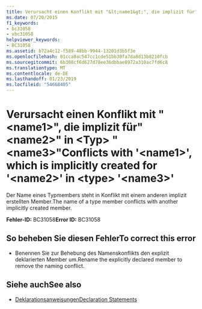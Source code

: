 ```yaml
---
title: Verursacht einen Konflikt mit "&lt;name1&gt;", die implizit für"&lt;name2&gt;" in &lt;Typ&gt; "&lt;name3&gt;"
ms.date: 07/20/2015
f1_keywords:
- bc31058
- vbc31058
helpviewer_keywords:
- BC31058
ms.assetid: b72a4c12-f589-48bb-9944-13201d3b5f3e
ms.openlocfilehash: 01cca0ac547cc1cde51bb30fa7da8d13b8210fcb
ms.sourcegitcommit: 6b308cf6d627d78ee36dbbae8972a310ac7fd6c8
ms.translationtype: MT
ms.contentlocale: de-DE
ms.lasthandoff: 01/23/2019
ms.locfileid: "54668405"
---
```

# <a name="conflicts-with-ltname1gt-which-is-implicitly-created-for-ltname2gt-in-lttypegt-ltname3gt"></a><span data-ttu-id="128a2-102">Verursacht einen Konflikt mit "&lt;name1&gt;", die implizit für"&lt;name2&gt;" in &lt;Typ&gt; "&lt;name3&gt;"</span><span class="sxs-lookup"><span data-stu-id="128a2-102">Conflicts with '&lt;name1&gt;', which is implicitly created for '&lt;name2&gt;' in &lt;type&gt; '&lt;name3&gt;'</span></span>
<span data-ttu-id="128a2-103">Der Name eines Typmembers steht in Konflikt mit einem anderen implizit erstellten Member.</span><span class="sxs-lookup"><span data-stu-id="128a2-103">The name of a type member conflicts with another implicitly created member.</span></span>  
  
 <span data-ttu-id="128a2-104">**Fehler-ID:** BC31058</span><span class="sxs-lookup"><span data-stu-id="128a2-104">**Error ID:** BC31058</span></span>  
  
## <a name="to-correct-this-error"></a><span data-ttu-id="128a2-105">So beheben Sie diesen Fehler</span><span class="sxs-lookup"><span data-stu-id="128a2-105">To correct this error</span></span>  
  
-   <span data-ttu-id="128a2-106">Benennen Sie zur Behebung des Namenskonflikts den explizit deklarierten Member um.</span><span class="sxs-lookup"><span data-stu-id="128a2-106">Rename the explicitly declared member to remove the naming conflict.</span></span>  
  
## <a name="see-also"></a><span data-ttu-id="128a2-107">Siehe auch</span><span class="sxs-lookup"><span data-stu-id="128a2-107">See also</span></span>
- [<span data-ttu-id="128a2-108">Deklarationsanweisungen</span><span class="sxs-lookup"><span data-stu-id="128a2-108">Declaration Statements</span></span>](~/docs/visual-basic/programming-guide/language-features/statements.md#declaration-statements)
